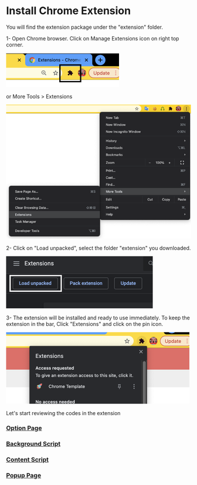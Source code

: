 # Install Chrome Extension

You will find the extension package under the "extension" folder.

1- Open Chrome browser. Click on Manage Extensions icon on right top corner.

![install](assets/install_1.png)

or More Tools > Extensions

![install](assets/install_1_1.png)

2- Click on "Load unpacked", select the folder "extension" you downloaded.

![install](assets/install_2.png)

3- The extension will be installed and ready to use immediately. To keep the extension in the bar, Click "Extensions" and click on the pin icon.

![install](assets/install_3.png)

Let's start reviewing the codes in the extension

### [Option Page](options?id=options-page)

### [Background Script](background?id=background-script)

### [Content Script](content?id=content-script)

### [Popup Page](popup?id=popup-page)

